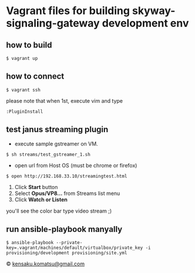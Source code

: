 # Vagrant files for building skyway-signaling-gateway development env

## how to build

```
$ vagrant up
```

## how to connect

```
$ vagrant ssh
```

please note that when 1st, execute vim and type

```
:PluginInstall
```

## test janus streaming plugin

* execute sample gstreamer on VM.

```
$ sh streams/test_gstreamer_1.sh
```

* open url from Host OS (must be chrome or firefox)

```
$ open http://192.168.33.10/streamingtest.html
```

1. Click **Start** button
2. Select **Opus/VP8...** from Streams list menu
3. Click **Watch or Listen**

you'll see the color bar type video stream ;)

## run ansible-playbook manyally

```
$ ansible-playbook --private-key=.vagrant/machines/default/virtualbox/private_key -i provisioning/development provisioning/site.yml
```

&copy; kensaku.komatsu@gmail.com
